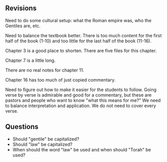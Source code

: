## Revisions

Need to do some cultural setup: what the Roman empire was, who the Gentiles are, etc.

Need to balance the textbook better. There is too much content for the first half of the book (1-10) and too little for the last half of the book (11-16).

Chapter 3 is a good place to shorten. There are five files for this chapter.

Chapter 7 is a little long.

There are no real notes for chapter 11.

Chapter 16 has too much of just copied commentary.

Need to figure out how to make it easier for the students to follow. Going verse by verse is admirable and good for a commentary, but these are pastors and people who want to know "what this means for me?" We need to balance interpretation and application. We do not need to cover every verse.

## Questions

- Should "gentile" be capitalized?
- Should "law" be capitalized?
- When should the word "law" be used and when should "Torah" be used?
